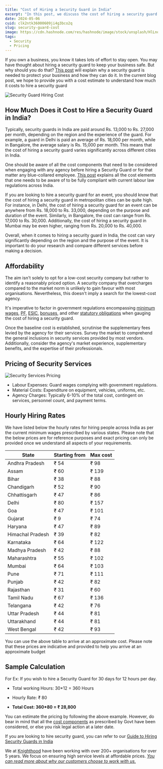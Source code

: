 ```yaml
---
title: "Cost of Hiring a Security Guard in India"
excerpt: "In this post, we discuss the cost of hiring a security guard in India and provide an estimate to assist you. Contact Knighthood to know more"
date: 2024-05-06
cuid: clk2ntk36000609ji4g3bco2q
slug: security-guard-cost
image: https://cdn.hashnode.com/res/hashnode/image/stock/unsplash/HlLno-CSbq8/upload/307058ea7bd32c0e004f2bb8cc56fbf7.jpeg
tags:
  - Security
  - Pricing
---
```


If you own a business, you know it takes lots of effort to stay open. You may have thought about hiring a security guard to keep your business safe. But why should you do that? [This post](/blog/security-Service) will explain why a security guard is needed to protect your business and how they can do it. In the current blog post, we hope to provide you with a cost estimate to understand how much it costs to hire a security guard

![Security Guard Hiring Cost](https://i.imgur.com/LPq7pmZ.png)


## How Much Does it Cost to Hire a Security Guard in India?[​](http://localhost:3000/blog/security-guard-cost#how-much-does-it-cost-to-hire-a-security-guard-in-india)

Typically, security guards in India are paid around Rs. 13,000 to Rs. 27,000 per month, depending on the region and the experience of the guard. For example, a guard in Delhi is paid an average of Rs. 18,000 per month, while in Bangalore, the average salary is Rs. 15,000 per month. This means that the cost of hiring a security guard varies significantly across different cities in India.

One should be aware of all the cost components that need to be considered when engaging with any agency before hiring a Security Guard or for that matter any blue-collared employee. [This post](http://knighthood.co/blog/our-pricing) explains all the cost elements that one needs to be aware of to be fully compliant with current labour law regulations across India.

If you are looking to hire a security guard for an event, you should know that the cost of hiring a security guard in metropolitan cities can be quite high. For instance, in Delhi, the cost of hiring a security guard for an event can be anywhere from Rs. 18,000 to Rs. 33,000, depending on the purpose and duration of the event. Similarly, in Bangalore, the cost can range from Rs. 17,000 to Rs. 30,000. Additionally, the cost of hiring a security guard in Mumbai may be even higher, ranging from Rs. 20,000 to Rs. 40,000.

Overall, when it comes to hiring a security guard in India, the cost can vary significantly depending on the region and the purpose of the event. It is important to do your research and compare different services before making a decision.
## Affordability

The aim isn't solely to opt for a low-cost security company but rather to identify a reasonably priced option. A security company that overcharges compared to the market norm is unlikely to gain favour with most organisations. Nevertheless, this doesn't imply a search for the lowest-cost agency.

It's imperative to factor in government regulations encompassing [minimum wages](/docs/Compliance/Min-Wages), [PF](/docs/Compliance/EPF), [ESIC](/docs/Compliance/ESI), [bonuses](/docs/Compliance/Bonus), and other [statutory obligations](/docs/Compliance/Introduction) when gauging the cost of hiring a security guard.

Once the baseline cost is established, scrutinise the supplementary fees levied by the agency for their services. Survey the market to comprehend the general inclusions in security services provided by most vendors. Additionally, consider the agency's market experience, supplementary benefits, and the expertise of their professionals.

## Pricing of Security Services

![Security Services Pricing](https://i.imgur.com/PRQf2sQ.png)

- Labour Expenses: Guard wages complying with government regulations.
- Material Costs: Expenditure on equipment, vehicles, uniforms, etc.
- Agency Charges: Typically 6-10% of the total cost, contingent on services, personnel count, and payment terms.

## Hourly Hiring Rates[​](http://localhost:3000/blog/security-guard-cost#hourly-hiring-rates)

We have listed below the hourly rates for hiring people across India as per the current minimum wages prescribed by various states. Please note that the below prices are for reference purposes and exact pricing can only be provided once we understand all aspects of your requirements.

| State | Starting from | Max cost |
| --- | --- | --- |
| Andhra Pradesh | ₹ 54 | ₹ 98 |
| Assam | ₹ 60 | ₹ 139 |
| Bihar | ₹ 38 | ₹ 88 |
| Chandigarh | ₹ 52 | ₹ 90 |
| Chhattisgarh | ₹ 47 | ₹ 86 |
| Delhi | ₹ 80 | ₹ 157 |
| Goa | ₹ 47 | ₹ 101 |
| Gujarat | ₹ 9 | ₹ 74 |
| Haryana | ₹ 47 | ₹ 89 |
| Himachal Pradesh | ₹ 39 | ₹ 82 |
| Karnataka | ₹ 64 | ₹ 122 |
| Madhya Pradesh | ₹ 42 | ₹ 88 |
| Maharashtra | ₹ 55 | ₹ 102 |
| Mumbai | ₹ 64 | ₹ 103 |
| Pune | ₹ 71 | ₹ 111 |
| Punjab | ₹ 42 | ₹ 82 |
| Rajasthan | ₹ 31 | ₹ 60 |
| Tamil Nadu | ₹ 67 | ₹ 136 |
| Telangana | ₹ 42 | ₹ 76 |
| Uttar Pradesh | ₹ 44 | ₹ 81 |
| Uttarakhand | ₹ 44 | ₹ 81 |
| West Bengal | ₹ 42 | ₹ 93 |

You can use the above table to arrive at an approximate cost. Please note that these prices are indicative and provided to help you arrive at an approximate budget

## Sample Calculation[​](http://localhost:3000/blog/security-guard-cost#sample-calculation)

For Ex: If you wish to hire a Security Guard for 30 days for 12 hours per day.

* Total working Hours: 30\*12 = 360 Hours
    
* Hourly Rate: ₹ 80
    
* **Total Cost: 360\*80 = ₹ 28,800**
    

You can estimate the pricing by following the above example. However, do bear in mind that all the [cost components](http://knighthood.co/blog/our-pricing) as prescribed by Govt have been considered, or else you risk legal action at a later date.

If you are looking to hire security guard, you can refer to our [Guide to Hiring Security Guards in India](/marketing/hire-security-guards)

We at [Knighthood](http://knighthood.co) have been working with over 200+ organisations for over 5 years. We focus on ensuring high service levels at affordable prices. [*You can read more about why our customers choose to work with us.*](http://knighthood.co/whyus)
